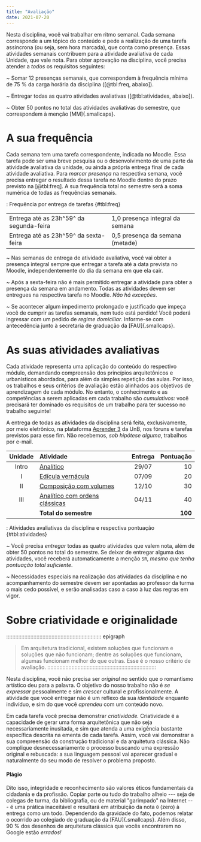 ```yaml
---
title: "Avaliação"
date: 2021-07-20
---
```


Nesta disciplina, você vai trabalhar em ritmo semanal. Cada semana
corresponde a um tópico do conteúdo e pede a realização de uma tarefa
assíncrona (ou seja, sem hora marcada), que conta como presença. Essas
atividades semanais contribuem para a atividade avaliativa de cada
Unidade, que vale nota. Para obter aprovação na disciplina, você precisa
atender a *todos* os requisitos seguintes:

<i class="fas fa-check-circle"></i>
~ Somar 12 presenças semanais, que correspondem à frequência mínima de
  75 % da carga horária da disciplina ([@tbl:freq, abaixo]).

<i class="fas fa-check-circle"></i>
~ Entregar todas as quatro atividades avaliativas ([@tbl:atividades,
  abaixo]).

<i class="fas fa-check-circle"></i>
~ Obter 50 pontos no total das atividades avaliativas do semestre, que
  correspondem à menção [MM]{.smallcaps}.

# A sua frequência #

Cada semana tem uma tarefa correspondente, indicada no Moodle. Essa
tarefa pode ser uma breve pesquisa ou o desenvolvimento de uma parte da
atividade avaliativa da unidade, ou ainda a própria entrega final de
cada atividade avaliativa. Para *marcar presença* na respectiva semana,
você precisa entregar o resultado dessa tarefa no Moodle dentro do prazo
previsto na [@tbl:freq]. A sua frequência total no semestre será a soma
numérica de todas as frequências semanais.

: Frequência por entrega de tarefas {#tbl:freq}

|                                         |                                 |
|-----------------------------------------|---------------------------------|
| Entrega até as 23h^59^ da segunda-feira | 1,0 presença integral da semana |
| Entrega até as 23h^59^ da sexta-feira   | 0,5 presença da semana (metade) |

<i class="fas fa-check-circle"></i> 
~ Nas semanas de entrega de atividade avaliativa, você vai obter a
  presença integral sempre que entregar a tarefa até a data prevista no
  Moodle, independentemente do dia da semana em que ela cair.

<i class="fas fa-exclamation-triangle"></i> 
~ Após a sexta-feira não é mais permitido entregar a atividade para
  obter a presença da semana em andamento.
  Todas as atividades devem ser entregues na respectiva tarefa no
  Moodle. *Não há exceções*.

<i class="fas fa-exclamation-circle"></i> 
~ Se acontecer algum impedimento prolongado e justificado que impeça
  você de cumprir as tarefas semanais, nem tudo está perdido! Você
  poderá ingressar com um pedido de *regime domiciliar*. Informe-se com
  antecedência junto à secretaria de graduação da [FAU]{.smallcaps}.

# As suas atividades avaliativas #

Cada atividade representa uma aplicação do conteúdo do respectivo
módulo, demandando compreensão dos princípios arquitetônicos e
urbanísticos abordados, para além da simples repetição das aulas. Por
isso, os trabalhos e seus critérios de avaliação estão alinhados aos
objetivos de aprendizagem de cada módulo. No entanto, o conhecimento e
as competências a serem aplicadas em cada trabalho são *cumulativos:*
você precisará ter dominado os requisitos de um trabalho para ter
sucesso no trabalho seguinte!

A entrega de todas as atividades da disciplina será feita,
exclusivamente, por meio eletrônico, na plataforma [Aprender 3][] da
UnB, nos fóruns e tarefas previstos para esse fim. Não recebemos, *sob
hipótese alguma*, trabalhos por e-mail.

| Unidade | Atividade                          | Entrega | Pontuação |
|:-------:|:-----------------------------------|:-------:|----------:|
|  Intro  | [Analítico][]                      |  29/07  |        10 |
|    I    | [Edícula vernácula][]              |  07/09  |        20 |
|    II   | [Composição com volumes][]         |  12/10  |        30 |
|   III   | [Analítico com ordens clássicas][] |  04/11  |        40 |
|         | **Total do semestre**              |         |   **100** |

: Atividades avaliativas da disciplina e respectiva pontuação {#tbl:atividades}

[Analítico]: ../_trab/analitico.md

[Edícula vernácula]: ../_trab/vernacular.md

[Composição com volumes]: ../_trab/quincunx.md

[Analítico com ordens clássicas]: ../_trab/classico.md

<!--_,-->

<i class="fas fa-exclamation-triangle"></i>
~ Você precisa *entregar* todas as quatro atividades que valem nota,
  além de obter 50 pontos no total do semestre. Se deixar de entregar
  alguma das atividades, você receberá automaticamente a menção `SR`,
  *mesmo que tenha pontuação total suficiente*.

<i class="fas fa-exclamation-circle"></i>
~ Necessidades especiais na realização das atividades da disciplina e no
  acompanhamento do semestre devem ser apontadas ao professor da turma o
  mais cedo possível, e serão analisadas caso a caso à luz das regras em
  vigor.

# Sobre criatividade e originalidade #

::::::::::::::::::::::::::::::::::::::::::::::::::::::::::::::: epigraph
> Em arquitetura tradicional, existem soluções que funcionam e soluções
> que não funcionam; dentre as soluções que funcionam, algumas funcionam
> melhor do que outras. Esse é o nosso critério de avaliação.
::::::::::::::::::::::::::::::::::::::::::::::::::::::::::::::::::::::::

Nesta disciplina, você não precisa ser *original* no sentido que o
romantismo artístico deu para a palavra. O objetivo do nosso trabalho
não é *se expressar* pessoalmente e sim *crescer* cultural e
profissionalmente. A atividade que você entregar não é um reflexo da sua
*identidade* enquanto indivíduo, e sim do que você *aprendeu* com um
conteúdo novo.

Em cada tarefa você precisa demonstrar *criatividade.* Criatividade é a
capacidade de gerar uma forma arquitetônica que não seja necessariamente
inusitada, e sim que atenda a uma exigência bastante específica descrita
na ementa de cada tarefa. Assim, você vai demonstrar a sua compreensão
da construção tradicional e da arquitetura clássica. Não complique
desnecessariamente o processo buscando uma expressão original e
rebuscada: a sua linguagem pessoal vai aparecer gradual e naturalmente
do seu modo de resolver o problema proposto.

#### Plágio ####

Dito isso, integridade e reconhecimento são valores éticos fundamentais
da cidadania e da profissão. Copiar parte ou tudo do trabalho alheio ---
seja de colegas de turma, da bibliografia, ou de material "garimpado" na
Internet --- é uma prática inaceitável e resultará em atribuição da nota
`0` (zero) à entrega como um todo. Dependendo da gravidade do fato,
podemos relatar o ocorrido ao colegiado de graduação da
[FAU]{.smallcaps}. Além disso, 90 % dos desenhos de arquitetura clássica
que vocês encontrarem no Google estão *errados!*

[Aprender 3]: https://aprender3.unb.br/course/view.php?id=8552

